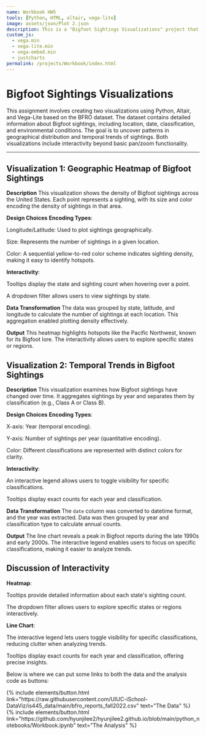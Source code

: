 ```yaml
---
name: Workbook HW5
tools: [Python, HTML, altair, vega-lite]
image: assets/json/Plot 2.json
description: This is a "Bigfoot Sightings Visualizations" project that uses vega-lite for interactive viz!
custom_js:
  - vega.min
  - vega-lite.min
  - vega-embed.min
  - justcharts
permalink: /projects/Workbook/index.html
---
```

# Bigfoot Sightings Visualizations

This assignment involves creating two visualizations using Python, Altair, and Vega-Lite based on the BFRO dataset. The dataset contains detailed information about Bigfoot sightings, including location, date, classification, and environmental conditions. The goal is to uncover patterns in geographical distribution and temporal trends of sightings. Both visualizations include interactivity beyond basic pan/zoom functionality.

---

## Visualization 1: Geographic Heatmap of Bigfoot Sightings

<vegachart schema-url="/assets/json/Plot 1.json" style="width: 100%"></vegachart>
<vegachart schema-url="https://github.com/hyunjilee2/hyunjilee2.github.io/blob/main/assets/json/Plot%201.json" style="width: 100%"></vegachart>

**Description**
This visualization shows the density of Bigfoot sightings across the United States. Each point represents a sighting, with its size and color encoding the density of sightings in that area.

**Design Choices**
**Encoding Types**:

Longitude/Latitude: Used to plot sightings geographically.

Size: Represents the number of sightings in a given location.

Color: A sequential yellow-to-red color scheme indicates sighting density, making it easy to identify hotspots.

**Interactivity**:

Tooltips display the state and sighting count when hovering over a point.

A dropdown filter allows users to view sightings by state.

**Data Transformation**
The data was grouped by state, latitude, and longitude to calculate the number of sightings at each location. This aggregation enabled plotting density effectively.

**Output**
This heatmap highlights hotspots like the Pacific Northwest, known for its Bigfoot lore. The interactivity allows users to explore specific states or regions.


## Visualization 2: Temporal Trends in Bigfoot Sightings


<vegachart schema-url="/assets/json/Plot 2.json" style="width: 100%"></vegachart>

**Description**
This visualization examines how Bigfoot sightings have changed over time. It aggregates sightings by year and separates them by classification (e.g., Class A or Class B).

**Design Choices**
**Encoding Types**:

X-axis: Year (temporal encoding).

Y-axis: Number of sightings per year (quantitative encoding).

Color: Different classifications are represented with distinct colors for clarity.

**Interactivity**:

An interactive legend allows users to toggle visibility for specific classifications.

Tooltips display exact counts for each year and classification.

**Data Transformation**
The `date` column was converted to datetime format, and the year was extracted. Data was then grouped by year and classification type to calculate annual counts.

**Output**
The line chart reveals a peak in Bigfoot reports during the late 1990s and early 2000s. The interactive legend enables users to focus on specific classifications, making it easier to analyze trends.


## Discussion of Interactivity
**Heatmap**:

Tooltips provide detailed information about each state's sighting count.

The dropdown filter allows users to explore specific states or regions interactively.

**Line Chart**:

The interactive legend lets users toggle visibility for specific classifications, reducing clutter when analyzing trends.

Tooltips display exact counts for each year and classification, offering precise insights.


Below is where we can put some links to both the data and the analysis code as buttons:


<!-- these are written in a combo of html and liquid --> 

<div class="left">
{% include elements/button.html link="https://raw.githubusercontent.com/UIUC-iSchool-DataViz/is445_data/main/bfro_reports_fall2022.csv" text="The Data" %}
</div>

<div class="right">
{% include elements/button.html link="https://github.com/hyunjilee2/hyunjilee2.github.io/blob/main/python_notebooks/Workbook.ipynb" text="The Analysis" %}
</div>
